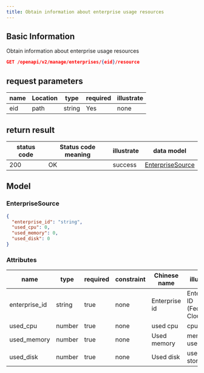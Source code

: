 ```yaml
---
title: Obtain information about enterprise usage resources
---
```


## Basic Information

Obtain information about enterprise usage resources

```json title="请求路径"
GET /openapi/v2/manage/enterprises/{eid}/resource
```

## request parameters

| name | Location | type   | required | illustrate |
| ---- | -------- | ------ | -------- | ---------- |
| eid  | path     | string | Yes      | none       |


## return result

| status code | Status code meaning | illustrate | data model                            |
| ----------- | ------------------- | ---------- | ------------------------------------- |
| 200         | OK                  | success    | [EnterpriseSource](#enterprisesource) |

## Model

### EnterpriseSource

```json
{
  "enterprise_id": "string",
  "used_cpu": 0,
  "used_memory": 0,
  "used_disk": 0
}

```

### Attributes

| name          | type   | required | constraint | Chinese name  | illustrate                         |
| ------------- | ------ | -------- | ---------- | ------------- | ---------------------------------- |
| enterprise_id | string | true     | none       | Enterprise id | Enterprise ID (Federated Cloud ID) |
| used_cpu      | number | true     | none       | used cpu      | cpu used                           |
| used_memory   | number | true     | none       | Used memory   | memory used                        |
| used_disk     | number | true     | none       | Used disk     | used storage                       |